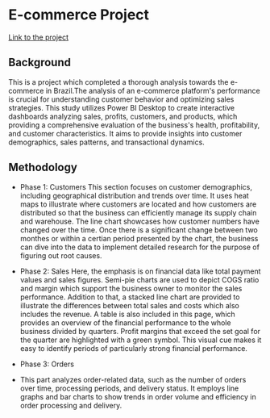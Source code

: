 # E-commerce Project

[Link to the project](https://app.powerbi.com/view?r=eyJrIjoiYTUyZGE4OTYtM2Q2Yy00NDFjLThjYTUtNjlkZjcyZmMxZDUyIiwidCI6IjZmMGJiNzJmLTUzNzctNGRkZi05MzZhLWI2YzcyYmYyMWFlMiIsImMiOjF9)

## Background

This is a project which completed a thorough analysis towards the e-commerce in Brazil.The analysis of an e-commerce platform's performance is crucial for understanding customer behavior and optimizing sales strategies. This study utilizes Power BI Desktop to create interactive dashboards analyzing sales, profits, customers, and products, which providing a comprehensive evaluation of the business's health, profitability, and customer characteristics. It aims to provide insights into customer demographics, sales patterns, and transactional dynamics.

## Methodology

- Phase 1: Customers               This section focuses on customer demographics, including geographical distribution and trends over time. It uses heat maps to illustrate where customers are located and how customers are distributed so that the business can efficiently manage its supply chain and warehouse. The line chart showcases how customer numbers have changed over the time. Once there is a significant change between two monthes or within a certian period presented by the chart, the business can dive into the data to implement detailed research for the purpose of figuring out root causes.

- Phase 2: Sales
   Here, the emphasis is on financial data like total payment values and sales figures. Semi-pie charts are used to depict COGS ratio and margin which support the business owner to monitor the sales performance. Addition to that, a stacked line chart are provided to illustrate the differences between total sales and costs which also includes the revenue. A table is also included in this page, which provides an overview of the financial performance to the whole business divided by quarters. Profit margins that exceed the set goal for the quarter are highlighted with a green symbol. This visual cue makes it easy to identify periods of particularly strong financial performance.

- Phase 3: Orders
- This part analyzes order-related data, such as the number of orders over time, processing periods, and delivery status. It employs line graphs and bar charts to show trends in order volume and efficiency in order processing and delivery.

